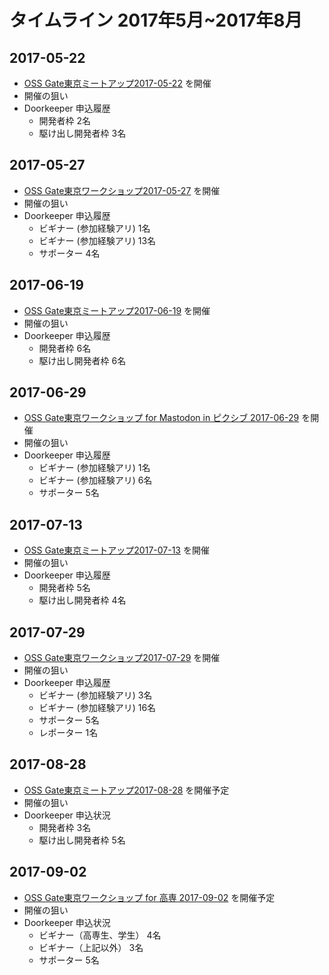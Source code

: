 # タイムライン 2017年5月~2017年8月

## 2017-05-22
* [OSS Gate東京ミートアップ2017-05-22](https://oss-gate.doorkeeper.jp/events/60514) を開催
* 開催の狙い
* Doorkeeper 申込履歴
  * 開発者枠
  2名
  * 駆け出し開発者枠
  3名

## 2017-05-27
* [OSS Gate東京ワークショップ2017-05-27](https://oss-gate.doorkeeper.jp/events/59202) を開催
* 開催の狙い
* Doorkeeper 申込履歴
  * ビギナー (参加経験アリ)
  1名
  * ビギナー (参加経験アリ)
  13名
  * サポーター
  4名

## 2017-06-19
* [OSS Gate東京ミートアップ2017-06-19](https://oss-gate.doorkeeper.jp/events/61030) を開催
* 開催の狙い
* Doorkeeper 申込履歴
  * 開発者枠
  6名
  * 駆け出し開発者枠
  6名

## 2017-06-29
* [OSS Gate東京ワークショップ for Mastodon in ピクシブ 2017-06-29](https://oss-gate.doorkeeper.jp/events/61807) を開催
* 開催の狙い
* Doorkeeper 申込履歴
  * ビギナー (参加経験アリ)
  1名
  * ビギナー (参加経験アリ)
  6名
  * サポーター
  5名

## 2017-07-13
* [OSS Gate東京ミートアップ2017-07-13](https://oss-gate.doorkeeper.jp/events/62157) を開催
* 開催の狙い
* Doorkeeper 申込履歴
  * 開発者枠
  5名
  * 駆け出し開発者枠
  4名

## 2017-07-29
* [OSS Gate東京ワークショップ2017-07-29](https://oss-gate.doorkeeper.jp/events/61378) を開催
* 開催の狙い
* Doorkeeper 申込履歴
  * ビギナー (参加経験アリ)
  3名
  * ビギナー (参加経験アリ)
  16名
  * サポーター
  5名
  * レポーター
  1名

## 2017-08-28
* [OSS Gate東京ミートアップ2017-08-28](https://oss-gate.doorkeeper.jp/events/63053) を開催予定
* 開催の狙い
* Doorkeeper 申込状況
  * 開発者枠
  3名
  * 駆け出し開発者枠
  5名

## 2017-09-02
* [OSS Gate東京ワークショップ for 高専 2017-09-02](https://oss-gate.doorkeeper.jp/events/63111) を開催予定
* 開催の狙い
* Doorkeeper 申込状況
  * ビギナー（高専生、学生）
  4名
  * ビギナー（上記以外）
  3名
  * サポーター
  5名
